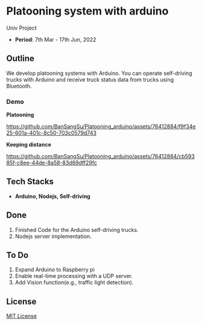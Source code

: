 # Platooning system with arduino
Univ Project

- **Period**: 7th Mar - 17th Jun, 2022

## Outline
We develop platooning systems with Arduino. You can operate self-driving trucks with Arduino and receive truck status data from trucks using Bluetooth.

### Demo

**Platooning**  

https://github.com/BanSangSu/Platooning_arduino/assets/76412884/f9f34e25-601a-401c-8c50-703c0579d743

  
  

**Keeping distance**  

https://github.com/BanSangSu/Platooning_arduino/assets/76412884/cb59385f-c8ee-44de-8a58-83d69dff29fc

## Tech Stacks
- **Arduino, Nodejs, Self-driving**

## Done
1. Finished Code for the Arduino self-driving trucks.
2. Nodejs server implementation.

## To Do
1. Expand Arduino to Raspberry pi
2. Enable real-time processing with a UDP server.
3. Add Vision function(e.g., traffic light detection).

## License
[MIT License](LICENSE)

